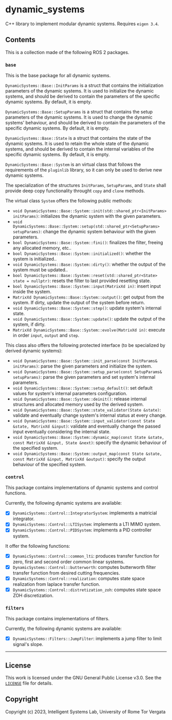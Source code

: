 # dynamic_systems

C++ library to implement modular dynamic systems. Requires `eigen 3.4`.

## Contents

This is a collection made of the following ROS 2 packages.

### `base`

This is the base package for all dynamic systems.

`DynamicSystems::Base::InitParams` is a struct that contains the initialization parameters of the dynamic systems. It is used to initialize the dynamic systems, and should be derived to contain the parameters of the specific dynamic systems. By default, it is empty.

`DynamicSystems::Base::SetupParams` is a struct that contains the setup parameters of the dynamic systems. It is used to change the dynamic systems' behaviour, and should be derived to contain the parameters of the specific dynamic systems. By default, it is empty.

`DynamicSystems::Base::State` is a struct that contains the state of the dynamic systems. It is used to retain the whole state of the dynamic systems, and should be derived to contain the internal variables of the specific dynamic systems. By default, it is empty.

`DynamicSystems::Base::System` is an virtual class that follows the requirements of the `pluginlib` library, so it can only be used to derive new dynamic systems.

The specialization of the structures `InitParams`, `SetupParams`, and `State` shall provide deep copy functionality throught `copy` and `clone` methods.

The virtual class `System` offers the following public methods:

- `void DynamicSystems::Base::System::init(std::shared_ptr<InitParams> initParams)`: initializes the dynamic system with the given parameters.
- `void DynamicSystems::Base::System::setup(std::shared_ptr<SetupParams> setupParams)`: change the dynamic system behaviour with the given parameters.
- `bool DynamicSystems::Base::System::fini()`: finalizes the filter, freeing any allocated memory, etc..
- `bool DynamicSystems::Base::System::initialized()`: whether the system is initialized..
- `void DynamicSystems::Base::System::dirty()`: whether the output of the system must be updated..
- `bool DynamicSystems::Base::System::reset(std::shared_ptr<State> state = nullptr)`: resets the filter to last provided resetting state.
- `bool DynamicSystems::Base::System::input(MatrixXd in)`: insert input inside the system.
- `MatrixXd DynamicSystems::Base::System::output()`: get output from the system. If dirty, update the output of the system before return.
- `void DynamicSystems::Base::System::step()`: update system's internal state.
- `void DynamicSystems::Base::System::update()`: update the output of the system, if dirty.
- `MatrixXd DynamicSystems::Base::System::evolve(MatrixXd in)`: execute in order `input`, `output` and `step`.

This class also offers the following protected interface (to be specialized by derived dynamic systems):

- `void DynamicSystems::Base::System::init_parse(const InitParams& initParams)`: parse the given parameters and initialize the system.
- `void DynamicSystems::Base::System::setup_parse(const SetupParams& setupParams)`: parse the given parameters and set system's internal parameters.
- `void DynamicSystems::Base::System::setup_default()`: set default values for system's internal parameters configuration.
- `void DynamicSystems::Base::System::deinit()`: release internal structures and allocated memory used by the derived system.
- `void DynamicSystems::Base::System::state_validator(State &state)`: validate and eventually change system's internal status at every change.
- `void DynamicSystems::Base::System::input_validator(const State &state, MatrixXd &input)`: validate and eventually change the passed input eventually considering the internal state.
- `void DynamicSystems::Base::System::dynamic_map(const State &state, const MatrixXd &input, State &next)`: specify the dynamic behaviour of the specified system.
- `void DynamicSystems::Base::System::output_map(const State &state, const MatrixXd &input, MatrixXd &output)`: specify the output behaviour of the specified system.

### `control`

This package contains implementations of dynamic systems and control functions.

Currently, the following dynamic systems are available:

- [x] `DynamicSystems::Control::IntegratorSystem`: implements a matricial integrator.
- [x] `DynamicSystems::Control::LTISystem`: implements a LTI MIMO system.
- [x] `DynamicSystems::Control::PIDSystem`: implements a PID controller system.

It offer the following functions:

- [x] `DynamicSystems::Control::common_lti`: produces transfer function for zero, first and second order common linear systems.
- [x] `DynamicSystems::Control::butterworth`: computes butterworth filter transfer function from desired cutting frequencies.
- [x] `DynamicSystems::Control::realization`: computes state space realization from laplace transfer function.
- [x] `DynamicSystems::Control::distretization_zoh`: computes state space ZOH discretization.

### `filters`

This package contains implementations of filters.

Currently, the following dynamic systems are available:

- [x] `DynamicSystems::Filters::JumpFilter`: implements a jump filter to limit signal's slope.

---

## License

This work is licensed under the GNU General Public License v3.0. See the [`LICENSE`](../../LICENSE) file for details.

## Copyright

Copyright (c) 2023, Intelligent Systems Lab, University of Rome Tor Vergata
